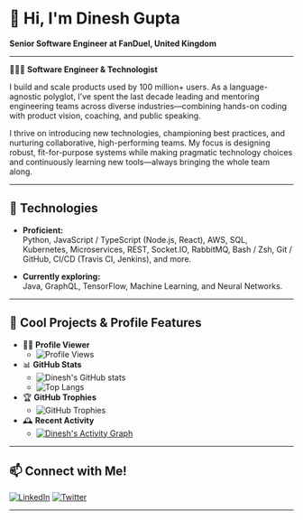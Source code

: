 # 👋 Hi, I'm Dinesh Gupta

**Senior Software Engineer at FanDuel, United Kingdom**

---

👨🏻‍💻 **Software Engineer & Technologist**

I build and scale products used by 100 million+ users. As a language-agnostic polyglot, I’ve spent the last decade leading and mentoring engineering teams across diverse industries—combining hands-on coding with product vision, coaching, and public speaking.

I thrive on introducing new technologies, championing best practices, and nurturing collaborative, high-performing teams. My focus is designing robust, fit-for-purpose systems while making pragmatic technology choices and continuously learning new tools—always bringing the whole team along.

---

## 🔧 Technologies

- **Proficient:**  
  Python, JavaScript / TypeScript (Node.js, React), AWS, SQL, Kubernetes, Microservices, REST, Socket.IO, RabbitMQ, Bash / Zsh, Git / GitHub, CI/CD (Travis CI, Jenkins), and more.

- **Currently exploring:**  
  Java, GraphQL, TensorFlow, Machine Learning, and Neural Networks.

---

## 🚀 Cool Projects & Profile Features

- 🧑‍💼 **Profile Viewer**
  - ![Profile Views](https://komarev.com/ghpvc/?username=dineshgupta630&label=Profile%20views&color=0e75b6&style=flat)
- 📊 **GitHub Stats**
  - ![Dinesh's GitHub stats](https://github-readme-stats.vercel.app/api?username=dineshgupta630&show_icons=true&theme=radical)
  - ![Top Langs](https://github-readme-stats.vercel.app/api/top-langs/?username=dineshgupta630&layout=compact&theme=radical)
- 🏆 **GitHub Trophies**
  - ![GitHub Trophies](https://github-profile-trophy.vercel.app/?username=dineshgupta630&theme=darkhub)
- 🕰️ **Recent Activity**
  - [![Dinesh's Activity Graph](https://github-readme-activity-graph.vercel.app/graph?username=dineshgupta630&theme=github-compact)](https://github.com/dineshgupta630)

---

## 📫 Connect with Me!

[![LinkedIn](https://img.shields.io/badge/-LinkedIn-0077B5?style=flat-square&logo=linkedin&logoColor=white&link=https://www.linkedin.com/in/dineshgupta630/)](https://www.linkedin.com/in/dineshgupta630/)
[![Twitter](https://img.shields.io/badge/-@dineshgupta630-1da1f2?style=flat-square&logo=twitter&logoColor=white&link=https://twitter.com/dineshgupta630)](https://twitter.com/dineshgupta630)

---
